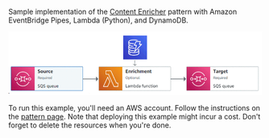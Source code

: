 Sample implementation of the [Content Enricher](https://www.enterpriseintegrationpatterns.com/patterns/messaging/DataEnricher.html) pattern with Amazon EventBridge Pipes, Lambda (Python), and DynamoDB. 

![](DataEnricherPipes.png)

To run this example, you'll need an AWS account. Follow the instructions on the [pattern page](https://www.enterpriseintegrationpatterns.com/patterns/messaging/DataEnricher.html#example2). Note that deploying this example might incur a cost. Don't forget to delete the resources when you're done.
